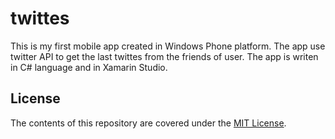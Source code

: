 # twittes

This is my first mobile app created in Windows Phone platform. 
The app use twitter API to get the last twittes from the friends of user. 
The app is writen in C# language and in Xamarin Studio. 


## License

The contents of this repository are covered under the [MIT License](LICENSE).
